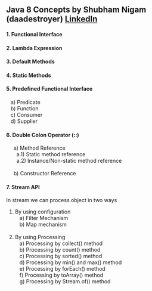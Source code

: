 ## Java 8 Concepts by Shubham Nigam (daadestroyer) <a href="https://www.linkedin.com/in/daadestroyer/">LinkedIn</a>

#### 1. Functional Interface
#### 2. Lambda Expression
#### 3. Default Methods
#### 4. Static Methods
#### 5. Predefined Functional Interface
&nbsp;&nbsp; a) Predicate <br> 
&nbsp;&nbsp; b) Function <br>
&nbsp;&nbsp; c) Consumer <br>
&nbsp;&nbsp; d) Supplier <br>

#### 6. Double Colon Operator (::)
&nbsp;&nbsp; &nbsp; a) Method Reference<br>
&nbsp;&nbsp; &nbsp;&nbsp;&nbsp; a.1) Static method reference<br>
&nbsp;&nbsp; &nbsp;&nbsp;&nbsp; a.2) Instance/Non-static method reference<br><br>
&nbsp;&nbsp; &nbsp; b) Constructor Reference<br>

#### 7. Stream API
In stream we can process object in two ways
1. By using configuration<br>
&nbsp;&nbsp; a) Filter Mechanism<br>
&nbsp;&nbsp; b) Map mechanism<br><br>
2. By using Processing<br>
&nbsp;&nbsp; a) Processing by collect() method<br>
&nbsp;&nbsp; b) Processing by count() method<br>
&nbsp;&nbsp; c) Processing by sorted() method<br>
&nbsp;&nbsp; d) Processing by min() and max() method<br>
&nbsp;&nbsp; e) Processing by forEach() method<br>
&nbsp;&nbsp; f) Processing by toArray() method<br>
&nbsp;&nbsp; g) Processing by Stream.of() method<br>
 
